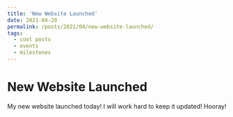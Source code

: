 ```yaml
---
title: 'New Website Launched'
date: 2021-04-20
permalink: /posts/2021/04/new-website-launched/
tags:
  - cool posts
  - events
  - milestones
---
```

New Website Launched
====================

My new website launched today! I will work hard to keep it updated! Hooray!
